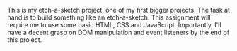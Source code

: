 This is my etch-a-sketch project, one of my first bigger projects. The task at hand is to build something like an etch-a-sketch.
This assignment will require me to use some basic HTML, CSS and JavaScript. Importantly, I'll have a decent grasp on DOM manipulation and event listeners by the end of this project. 
